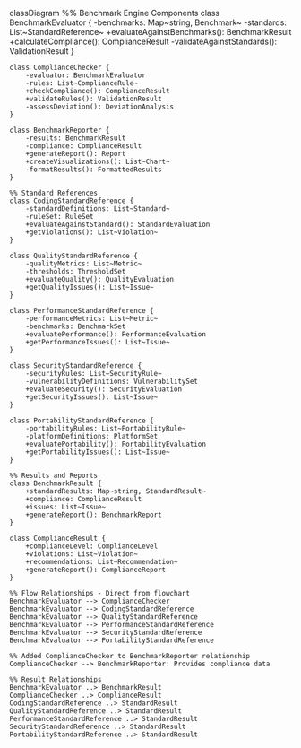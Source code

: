 classDiagram
    %% Benchmark Engine Components
    class BenchmarkEvaluator {
        -benchmarks: Map~string, Benchmark~
        -standards: List~StandardReference~
        +evaluateAgainstBenchmarks(): BenchmarkResult
        +calculateCompliance(): ComplianceResult
        -validateAgainstStandards(): ValidationResult
    }

    class ComplianceChecker {
        -evaluator: BenchmarkEvaluator
        -rules: List~ComplianceRule~
        +checkCompliance(): ComplianceResult
        +validateRules(): ValidationResult
        -assessDeviation(): DeviationAnalysis
    }

    class BenchmarkReporter {
        -results: BenchmarkResult
        -compliance: ComplianceResult
        +generateReport(): Report
        +createVisualizations(): List~Chart~
        -formatResults(): FormattedResults
    }

    %% Standard References
    class CodingStandardReference {
        -standardDefinitions: List~Standard~
        -ruleSet: RuleSet
        +evaluateAgainstStandard(): StandardEvaluation
        +getViolations(): List~Violation~
    }

    class QualityStandardReference {
        -qualityMetrics: List~Metric~
        -thresholds: ThresholdSet
        +evaluateQuality(): QualityEvaluation
        +getQualityIssues(): List~Issue~
    }

    class PerformanceStandardReference {
        -performanceMetrics: List~Metric~
        -benchmarks: BenchmarkSet
        +evaluatePerformance(): PerformanceEvaluation
        +getPerformanceIssues(): List~Issue~
    }

    class SecurityStandardReference {
        -securityRules: List~SecurityRule~
        -vulnerabilityDefinitions: VulnerabilitySet
        +evaluateSecurity(): SecurityEvaluation
        +getSecurityIssues(): List~Issue~
    }

    class PortabilityStandardReference {
        -portabilityRules: List~PortabilityRule~
        -platformDefinitions: PlatformSet
        +evaluatePortability(): PortabilityEvaluation
        +getPortabilityIssues(): List~Issue~
    }

    %% Results and Reports
    class BenchmarkResult {
        +standardResults: Map~string, StandardResult~
        +compliance: ComplianceResult
        +issues: List~Issue~
        +generateReport(): BenchmarkReport
    }

    class ComplianceResult {
        +complianceLevel: ComplianceLevel
        +violations: List~Violation~
        +recommendations: List~Recommendation~
        +generateReport(): ComplianceReport
    }

    %% Flow Relationships - Direct from flowchart
    BenchmarkEvaluator --> ComplianceChecker
    BenchmarkEvaluator --> CodingStandardReference
    BenchmarkEvaluator --> QualityStandardReference
    BenchmarkEvaluator --> PerformanceStandardReference
    BenchmarkEvaluator --> SecurityStandardReference
    BenchmarkEvaluator --> PortabilityStandardReference

    %% Added ComplianceChecker to BenchmarkReporter relationship
    ComplianceChecker --> BenchmarkReporter: Provides compliance data

    %% Result Relationships
    BenchmarkEvaluator ..> BenchmarkResult
    ComplianceChecker ..> ComplianceResult
    CodingStandardReference ..> StandardResult
    QualityStandardReference ..> StandardResult
    PerformanceStandardReference ..> StandardResult
    SecurityStandardReference ..> StandardResult
    PortabilityStandardReference ..> StandardResult